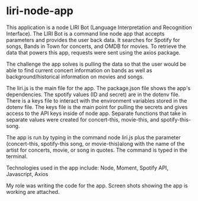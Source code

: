 # liri-node-app


This application is a node LIRI Bot (Language Interpretation and Recognition Interface). The LIRI Bot is a command line node app that accepts parameters and provides the user back data. It searches for Spotify for songs, Bands in Town for concerts, and OMDB for movies. To retrieve the data that powers this app, requests were sent using the axios package. 

The challenge the app solves is pulling the data so that the user would be able to find current concert information on bands as well as background/historical information on movies and songs. 

The liri.js is the main file for the app. The package.json file shows the app's dependencies. The spotify values (ID and secret) are in the dotenv file. There is a keys file to interact with the environment variables stored in the dotenv file. The keys file is the main point for pulling the secrets and gives access to the API keys inside of node app. Separate functions that take in separate values were created for concert-this, movie-this, and spotify-this-song. 

The app is run by typing in the command node liri.js plus the parameter (concert-this, spotify-this song, or movie-this)along with the name of the artist for concerts, movie, or song in quotes. The command is typed in the terminal. 

Technologies used in the app include: Node, Moment, Spotify API, Javascript, Axios

My role was writing the code for the app. Screen shots showing the app is working are attached. 
